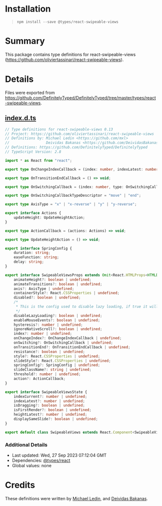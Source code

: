 # Installation
> `npm install --save @types/react-swipeable-views`

# Summary
This package contains type definitions for react-swipeable-views (https://github.com/oliviertassinari/react-swipeable-views).

# Details
Files were exported from https://github.com/DefinitelyTyped/DefinitelyTyped/tree/master/types/react-swipeable-views.
## [index.d.ts](https://github.com/DefinitelyTyped/DefinitelyTyped/tree/master/types/react-swipeable-views/index.d.ts)
````ts
// Type definitions for react-swipeable-views 0.13
// Project: https://github.com/oliviertassinari/react-swipeable-views
// Definitions by: Michael Ledin <https://github.com/mxl>
//                 Deividas Bakanas <https://github.com/DeividasBakanas>
// Definitions: https://github.com/DefinitelyTyped/DefinitelyTyped
// TypeScript Version: 2.8

import * as React from "react";

export type OnChangeIndexCallback = (index: number, indexLatest: number) => void;

export type OnTransitionEndCallback = () => void;

export type OnSwitchingCallback = (index: number, type: OnSwitchingCallbackTypeDescriptor) => void;

export type OnSwitchingCallbackTypeDescriptor = "move" | "end";

export type AxisType = "x" | "x-reverse" | "y" | "y-reverse";

export interface Actions {
    updateHeight: UpdateHeightAction;
}

export type ActionCallback = (actions: Actions) => void;

export type UpdateHeightAction = () => void;

export interface SpringConfig {
    duration: string;
    easeFunction: string;
    delay: string;
}

export interface SwipeableViewsProps extends Omit<React.HTMLProps<HTMLDivElement>, "action"> {
    animateHeight?: boolean | undefined;
    animateTransitions?: boolean | undefined;
    axis?: AxisType | undefined;
    containerStyle?: React.CSSProperties | undefined;
    disabled?: boolean | undefined;
    /*
     * This is the config used to disable lazy loading, if true it will render all the views in first rendering.
     */
    disableLazyLoading?: boolean | undefined;
    enableMouseEvents?: boolean | undefined;
    hysteresis?: number | undefined;
    ignoreNativeScroll?: boolean | undefined;
    index?: number | undefined;
    onChangeIndex?: OnChangeIndexCallback | undefined;
    onSwitching?: OnSwitchingCallback | undefined;
    onTransitionEnd?: OnTransitionEndCallback | undefined;
    resistance?: boolean | undefined;
    style?: React.CSSProperties | undefined;
    slideStyle?: React.CSSProperties | undefined;
    springConfig?: SpringConfig | undefined;
    slideClassName?: string | undefined;
    threshold?: number | undefined;
    action?: ActionCallback;
}

export interface SwipeableViewsState {
    indexCurrent?: number | undefined;
    indexLatest?: number | undefined;
    isDragging?: boolean | undefined;
    isFirstRender?: boolean | undefined;
    heightLatest?: number | undefined;
    displaySameSlide?: boolean | undefined;
}

export default class SwipeableViews extends React.Component<SwipeableViewsProps, SwipeableViewsState> {}

````

### Additional Details
 * Last updated: Wed, 27 Sep 2023 07:12:04 GMT
 * Dependencies: [@types/react](https://npmjs.com/package/@types/react)
 * Global values: none

# Credits
These definitions were written by [Michael Ledin](https://github.com/mxl), and [Deividas Bakanas](https://github.com/DeividasBakanas).

